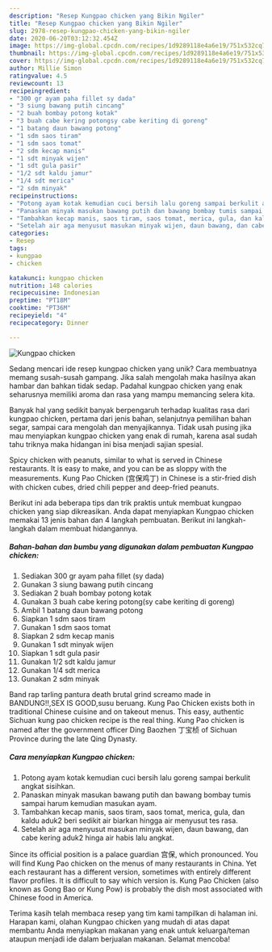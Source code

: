 ```yaml
---
description: "Resep Kungpao chicken yang Bikin Ngiler"
title: "Resep Kungpao chicken yang Bikin Ngiler"
slug: 2978-resep-kungpao-chicken-yang-bikin-ngiler
date: 2020-06-20T03:12:32.454Z
image: https://img-global.cpcdn.com/recipes/1d9289118e4a6e19/751x532cq70/kungpao-chicken-foto-resep-utama.jpg
thumbnail: https://img-global.cpcdn.com/recipes/1d9289118e4a6e19/751x532cq70/kungpao-chicken-foto-resep-utama.jpg
cover: https://img-global.cpcdn.com/recipes/1d9289118e4a6e19/751x532cq70/kungpao-chicken-foto-resep-utama.jpg
author: Millie Simon
ratingvalue: 4.5
reviewcount: 13
recipeingredient:
- "300 gr ayam paha fillet sy dada"
- "3 siung bawang putih cincang"
- "2 buah bombay potong kotak"
- "3 buah cabe kering potongsy cabe keriting di goreng"
- "1 batang daun bawang potong"
- "1 sdm saos tiram"
- "1 sdm saos tomat"
- "2 sdm kecap manis"
- "1 sdt minyak wijen"
- "1 sdt gula pasir"
- "1/2 sdt kaldu jamur"
- "1/4 sdt merica"
- "2 sdm minyak"
recipeinstructions:
- "Potong ayam kotak kemudian cuci bersih lalu goreng sampai berkulit angkat sisihkan."
- "Panaskan minyak masukan bawang putih dan bawang bombay tumis sampai harum kemudian masukan ayam."
- "Tambahkan kecap manis, saos tiram, saos tomat, merica, gula, dan kaldu aduk2 beri sedikit air biarkan hingga air menyusut tes rasa."
- "Setelah air aga menyusut masukan minyak wijen, daun bawang, dan cabe kering aduk2 hinga air habis lalu angkat."
categories:
- Resep
tags:
- kungpao
- chicken

katakunci: kungpao chicken 
nutrition: 148 calories
recipecuisine: Indonesian
preptime: "PT18M"
cooktime: "PT36M"
recipeyield: "4"
recipecategory: Dinner

---
```



![Kungpao chicken](https://img-global.cpcdn.com/recipes/1d9289118e4a6e19/751x532cq70/kungpao-chicken-foto-resep-utama.jpg)

Sedang mencari ide resep kungpao chicken yang unik? Cara membuatnya memang susah-susah gampang. Jika salah mengolah maka hasilnya akan hambar dan bahkan tidak sedap. Padahal kungpao chicken yang enak seharusnya memiliki aroma dan rasa yang mampu memancing selera kita.

Banyak hal yang sedikit banyak berpengaruh terhadap kualitas rasa dari kungpao chicken, pertama dari jenis bahan, selanjutnya pemilihan bahan segar, sampai cara mengolah dan menyajikannya. Tidak usah pusing jika mau menyiapkan kungpao chicken yang enak di rumah, karena asal sudah tahu triknya maka hidangan ini bisa menjadi sajian spesial.

Spicy chicken with peanuts, similar to what is served in Chinese restaurants. It is easy to make, and you can be as sloppy with the measurements. Kung Pao Chicken (宫保鸡丁) in Chinese is a stir-fried dish with chicken cubes, dried chili pepper and deep-fried peanuts.


Berikut ini ada beberapa tips dan trik praktis untuk membuat kungpao chicken yang siap dikreasikan. Anda dapat menyiapkan Kungpao chicken memakai 13 jenis bahan dan 4 langkah pembuatan. Berikut ini langkah-langkah dalam membuat hidangannya.

<!--inarticleads1-->

##### Bahan-bahan dan bumbu yang digunakan dalam pembuatan Kungpao chicken:

1. Sediakan 300 gr ayam paha fillet (sy dada)
1. Gunakan 3 siung bawang putih cincang
1. Sediakan 2 buah bombay potong kotak
1. Gunakan 3 buah cabe kering potong(sy cabe keriting di goreng)
1. Ambil 1 batang daun bawang potong
1. Siapkan 1 sdm saos tiram
1. Gunakan 1 sdm saos tomat
1. Siapkan 2 sdm kecap manis
1. Gunakan 1 sdt minyak wijen
1. Siapkan 1 sdt gula pasir
1. Gunakan 1/2 sdt kaldu jamur
1. Gunakan 1/4 sdt merica
1. Gunakan 2 sdm minyak


Band rap tarling pantura death brutal grind screamo made in BANDUNG!!,SEX IS GOOD,susu beruang. Kung Pao Chicken exists both in traditional Chinese cuisine and on takeout menus. This easy, authentic Sichuan kung pao chicken recipe is the real thing. Kung Pao chicken is named after the government officer Ding Baozhen 丁宝桢 of Sichuan Province during the late Qing Dynasty. 

<!--inarticleads2-->

##### Cara menyiapkan Kungpao chicken:

1. Potong ayam kotak kemudian cuci bersih lalu goreng sampai berkulit angkat sisihkan.
1. Panaskan minyak masukan bawang putih dan bawang bombay tumis sampai harum kemudian masukan ayam.
1. Tambahkan kecap manis, saos tiram, saos tomat, merica, gula, dan kaldu aduk2 beri sedikit air biarkan hingga air menyusut tes rasa.
1. Setelah air aga menyusut masukan minyak wijen, daun bawang, dan cabe kering aduk2 hinga air habis lalu angkat.


Since its official position is a palace guardian 宫保, which pronounced. You will find Kung Pao chicken on the menus of many restaurants in China. Yet each restaurant has a different version, sometimes with entirely different flavor profiles. It is difficult to say which version is. Kung Pao Chicken (also known as Gong Bao or Kung Pow) is probably the dish most associated with Chinese food in America. 

Terima kasih telah membaca resep yang tim kami tampilkan di halaman ini. Harapan kami, olahan Kungpao chicken yang mudah di atas dapat membantu Anda menyiapkan makanan yang enak untuk keluarga/teman ataupun menjadi ide dalam berjualan makanan. Selamat mencoba!
